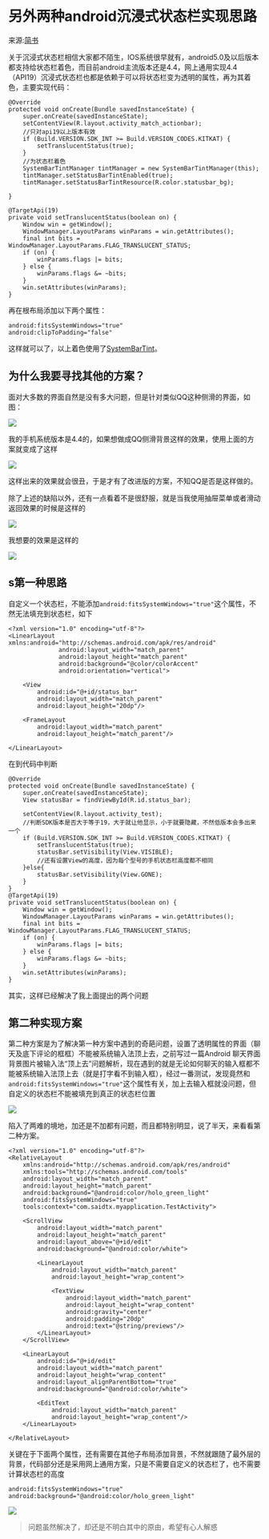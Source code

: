 # 另外两种android沉浸式状态栏实现思路

来源:[简书](http://www.jianshu.com/p/b100b64544f3)

关于沉浸式状态栏相信大家都不陌生，IOS系统很早就有，android5.0及以后版本都支持给状态栏着色，而目前android主流版本还是4.4，网上通用实现4.4（API19）沉浸式状态栏也都是依赖于可以将状态栏变为透明的属性，再为其着色，主要实现代码：

```
@Override
protected void onCreate(Bundle savedInstanceState) {
    super.onCreate(savedInstanceState);
    setContentView(R.layout.activity_match_actionbar);
    //只对api19以上版本有效
    if (Build.VERSION.SDK_INT >= Build.VERSION_CODES.KITKAT) {
        setTranslucentStatus(true);
    }
    //为状态栏着色
    SystemBarTintManager tintManager = new SystemBarTintManager(this);
    tintManager.setStatusBarTintEnabled(true);
    tintManager.setStatusBarTintResource(R.color.statusbar_bg);

}

@TargetApi(19)
private void setTranslucentStatus(boolean on) {
    Window win = getWindow();
    WindowManager.LayoutParams winParams = win.getAttributes();
    final int bits = WindowManager.LayoutParams.FLAG_TRANSLUCENT_STATUS;
    if (on) {
        winParams.flags |= bits;
    } else {
        winParams.flags &= ~bits;
    }
    win.setAttributes(winParams);
}
```

再在根布局添加以下两个属性：

```
android:fitsSystemWindows="true" 
android:clipToPadding="false"
```

这样就可以了，以上着色使用了[SystemBarTint](https://github.com/jgilfelt/SystemBarTint)。

## 为什么我要寻找其他的方案？

面对大多数的界面自然是没有多大问题，但是针对类似QQ这种侧滑的界面，如图：

![](other-tint-statusbar-impl/1.png)

我的手机系统版本是4.4的，如果想做成QQ侧滑背景这样的效果，使用上面的方案就变成了这样

![](other-tint-statusbar-impl/2.png)

这样出来的效果就会很丑，于是才有了改进版的方案，不知QQ是否是这样做的。

除了上述的缺陷以外，还有一点看着不是很舒服，就是当我使用抽屉菜单或者滑动返回效果的时候是这样的

![](other-tint-statusbar-impl/3.png)

我想要的效果是这样的

![](other-tint-statusbar-impl/4.png)

## s第一种思路
自定义一个状态栏，不能添加`android:fitsSystemWindows="true"`这个属性，不然无法填充到状态栏，如下

```
<?xml version="1.0" encoding="utf-8"?>
<LinearLayout xmlns:android="http://schemas.android.com/apk/res/android"
              android:layout_width="match_parent"
              android:layout_height="match_parent"
              android:background="@color/colorAccent"
              android:orientation="vertical">

    <View
        android:id="@+id/status_bar"
        android:layout_width="match_parent"
        android:layout_height="20dp"/>

    <FrameLayout
        android:layout_width="match_parent"
        android:layout_height="match_parent"/>

</LinearLayout>
```

在到代码中判断

```
@Override
protected void onCreate(Bundle savedInstanceState) {
    super.onCreate(savedInstanceState);
    View statusBar = findViewById(R.id.status_bar);

    setContentView(R.layout.activity_test);
    //判断SDK版本是否大于等于19，大于就让他显示，小于就要隐藏，不然低版本会多出来一个
    if (Build.VERSION.SDK_INT >= Build.VERSION_CODES.KITKAT) {
        setTranslucentStatus(true);
        statusBar.setVisibility(View.VISIBLE);
        //还有设置View的高度，因为每个型号的手机状态栏高度都不相同
    }else{
        statusBar.setVisibility(View.GONE);
    }
}
@TargetApi(19)
private void setTranslucentStatus(boolean on) {
    Window win = getWindow();
    WindowManager.LayoutParams winParams = win.getAttributes();
    final int bits = WindowManager.LayoutParams.FLAG_TRANSLUCENT_STATUS;
    if (on) {
        winParams.flags |= bits;
    } else {
        winParams.flags &= ~bits;
    }
    win.setAttributes(winParams);
}
```

其实，这样已经解决了我上面提出的两个问题

## 第二种实现方案
第二种方案是为了解决第一种方案中遇到的奇葩问题，设置了透明属性的界面（聊天及底下评论的框框）不能被系统输入法顶上去，之前写过一篇Android 聊天界面背景图片被输入法“顶上去”问题解析，现在遇到的就是无论如何聊天的输入框都不能被系统输入法顶上去（就是打字看不到输入框），经过一番测试，发现竟然和`android:fitsSystemWindows="true"`这个属性有关，加上去输入框就没问题，但自定义的状态栏不能被填充到真正的状态栏位置

![](other-tint-statusbar-impl/5.png)

陷入了两难的境地，加还是不加都有问题，而且都特别明显，说了半天，来看看第二种方案。

```
<?xml version="1.0" encoding="utf-8"?>
<RelativeLayout
    xmlns:android="http://schemas.android.com/apk/res/android"
    xmlns:tools="http://schemas.android.com/tools"
    android:layout_width="match_parent"
    android:layout_height="match_parent"
    android:background="@android:color/holo_green_light"
    android:fitsSystemWindows="true"
    tools:context="com.saidtx.myapplication.TestActivity">

    <ScrollView
        android:layout_width="match_parent"
        android:layout_height="match_parent"
        android:layout_above="@+id/edit"
        android:background="@android:color/white">

        <LinearLayout
            android:layout_width="match_parent"
            android:layout_height="wrap_content">

            <TextView
                android:layout_width="match_parent"
                android:layout_height="wrap_content"
                android:gravity="center"
                android:padding="20dp"
                android:text="@string/previews"/>
        </LinearLayout>
    </ScrollView>

    <LinearLayout
        android:id="@+id/edit"
        android:layout_width="match_parent"
        android:layout_height="wrap_content"
        android:layout_alignParentBottom="true"
        android:background="@android:color/white">

        <EditText
            android:layout_width="match_parent"
            android:layout_height="wrap_content"/>
    </LinearLayout>

</RelativeLayout>
```

关键在于下面两个属性，还有需要在其他子布局添加背景，不然就跟随了最外层的背景，代码部分还是采用网上通用方案，只是不需要自定义的状态栏了，也不需要计算状态栏的高度

```
android:fitsSystemWindows="true"
android:background="@android:color/holo_green_light"
```

![](other-tint-statusbar-impl/6.png)

> 问题虽然解决了，却还是不明白其中的原由，希望有心人解惑
